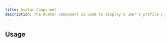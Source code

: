 ```yaml
---
title: Avatar Component
description: The Avatar component is used to display a user's profile picture.
---
```


## Usage
